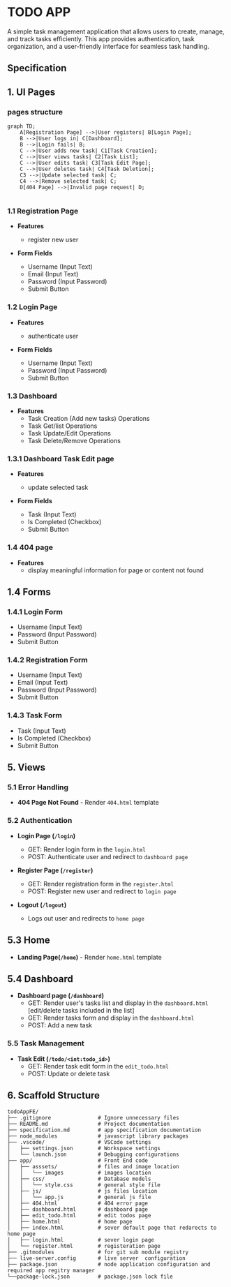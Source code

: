 # TODO APP

A simple task management application that allows users to create, manage, and track tasks efficiently. This app provides authentication, task organization, and a user-friendly interface for seamless task handling.

## Specification

## 1. UI Pages

### pages structure

```mermaid
graph TD;
    A[Registration Page] -->|User registers| B[Login Page];
    B -->|User logs in| C[Dashboard];
    B -->|Login fails| B; 
    C -->|User adds new task| C1[Task Creation];
    C -->|User views tasks| C2[Task List];
    C -->|User edits task| C3[Task Edit Page];
    C -->|User deletes task| C4[Task Deletion];
    C3 -->|Update selected task| C;
    C4 -->|Remove selected task| C;
    D[404 Page] -->|Invalid page request| D;


```

### 1.1 Registration Page

- **Features**  
  - register new user

- **Form Fields**
  - Username (Input Text)
  - Email (Input Text)
  - Password (Input Password)
  - Submit Button

### 1.2 Login Page

- **Features**
  - authenticate user

- **Form Fields**
  - Username (Input Text)
  - Password (Input Password)
  - Submit Button

### 1.3 Dashboard

- **Features**
  - Task Creation (Add new tasks)  Operations
  - Task Get/list  Operations
  - Task Update/Edit Operations
  - Task Delete/Remove Operations

### 1.3.1 Dashboard Task Edit page

- **Features**
  - update selected task

- **Form Fields**
  - Task (Input Text)
  - Is Completed (Checkbox)
  - Submit Button

### 1.4 404 page

- **Features**
  - display meaningful information for page or content not found

## 1.4 Forms

### 1.4.1 Login Form

- Username (Input Text)
- Password (Input Password)
- Submit Button

### 1.4.2 Registration Form

- Username (Input Text)
- Email (Input Text)
- Password (Input Password)
- Submit Button

### 1.4.3 Task Form

- Task (Input Text)
- Is Completed (Checkbox)
- Submit Button

## 5. Views

### 5.1 Error Handling

- **404 Page Not Found** - Render `404.html` template

### 5.2 Authentication

- **Login Page (`/login`)**
  - GET: Render login form in the `login.html`
  - POST: Authenticate user and redirect to `dashboard page`

- **Register Page (`/register`)**
  - GET: Render registration form  in the `register.html`
  - POST: Register new user and redirect to `login page`

- **Logout (`/logout`)**
  - Logs out user and redirects to `home page`

## 5.3 Home  

- **Landing Page(`/home`)** - Render `home.html` template

## 5.4 Dashboard

- **Dashboard page (`/dashboard`)**
  - GET: Render user's tasks list and display in the `dashboard.html` [edit/delete tasks included in the list]
  - GET: Render tasks form and display in the `dashboard.html`
  - POST: Add a new task

### 5.5 Task Management

- **Task Edit (`/todo/<int:todo_id>`)**
  - GET: Render task edit form  in the `edit_todo.html`
  - POST: Update or delete task

## 6. Scaffold Structure

```text
todoAppFE/
├── .gitignore               # Ignore unnecessary files
├── README.md                # Project documentation
├── specification.md         # app specification documentation
├── node_modules             # javascript library packages
├── .vscode/                 # VSCode settings
│   ├── settings.json        # Workspace settings
│   └── launch.json          # Debugging configurations
├── app/                     # Front End code 
│   ├── asssets/             # files and image location
│   │   └── images           # images location
│   ├── css/                 # Database models 
│   │   └── style.css        # general style file
│   ├── js/                  # js files location
│   │   └── app.js           # general js file  
│   ├── 404.html             # 404 error page    
│   ├── dashboard.html       # dashboard page       
│   ├── edit_todo.html       # edit todos page    
│   ├── home.html            # home page          
│   ├── index.html           # sever default page that redarects to home page         
│   ├── login.html           # sever login page     
│   └── register.html        # registeration page
├── .gitmodules              # for git sub module registry
├── live-server.config       # live server  configuration
├── package.json             # node application configuration and required app regitry manager
└──package-lock.json         # package.json lock file
```
